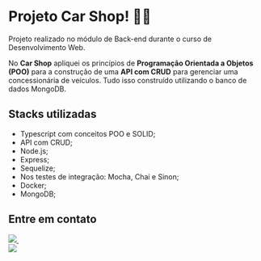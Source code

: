 # Projeto Car Shop! :car::car:
Projeto realizado no módulo de Back-end durante o curso de Desenvolvimento Web.

No **Car Shop** apliquei os princípios de **Programação Orientada a Objetos (POO)** para a construção de uma **API com CRUD** para gerenciar uma concessionária de veículos. Tudo isso construído utilizando o banco de dados MongoDB.

## Stacks utilizadas
- Typescript com conceitos POO e SOLID;
- API com CRUD;
- Node.js;
- Express;
- Sequelize;
- Nos testes de integração: Mocha, Chai e Sinon;
- Docker;
- MongoDB;

## Entre em contato
<a href="https://www.linkedin.com/in/khyradeoliveira">
    <img src="https://img.shields.io/badge/linkedin-%230077B5.svg?&style=for-the-badge&logo=linkedin&logoColor=white" target="_blank">
  </a>&nbsp;&nbsp;
  <a href="mailto:khyrak@gmail.com"><br>
    <img src="https://img.shields.io/badge/Gmail-D14836?style=for-the-badge&logo=gmail&logoColor=white" target="_blank">

